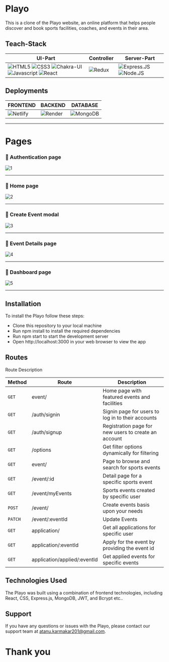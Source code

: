 # Playo 
This is a clone of the Playo website, an online platform that helps people discover and book sports facilities, coaches, and events in their area.

## Teach-Stack
| UI-Part | Controller | Server-Part |
|---------|------------------|--------------|
|![HTML5](https://img.shields.io/badge/HTML5-E34F26?style=for-the-badge&logo=html5&logoColor=white) ![CSS3](https://img.shields.io/badge/CSS3-1572B6?style=for-the-badge&logo=css3&logoColor=white) ![Chakra-UI](https://img.shields.io/badge/Chakra--UI-319795?style=for-the-badge&logo=chakra-ui&logoColor=white) ![Javascript](https://img.shields.io/badge/JavaScript-323330?style=for-the-badge&logo=javascript&logoColor=F7DF1E) ![React](https://img.shields.io/badge/React-20232A?style=for-the-badge&logo=react&logoColor=61DAFB)|![Redux](https://img.shields.io/badge/Redux-593D88?style=for-the-badge&logo=redux&logoColor=white) |![Express.JS](https://img.shields.io/badge/Express.js-000000?style=for-the-badge&logo=express&logoColor=white) ![Node.JS](https://img.shields.io/badge/Node.js-339933?style=for-the-badge&logo=nodedotjs&logoColor=white)|

## Deployments
|FRONTEND|BACKEND|DATABASE|
|--------|-------|--------|
|![Netlify](https://img.shields.io/badge/Netlify-00C7B7?style=for-the-badge&logo=netlify&logoColor=white)|![Render](https://img.shields.io/badge/Render-46E3B7?style=for-the-badge&logo=render&logoColor=white)|![MongoDB](https://img.shields.io/badge/MongoDB-4EA94B?style=for-the-badge&logo=mongodb&logoColor=white)


---
# Pages
### :small_blue_diamond: Authentication page
![1](https://github.com/Atanu8250/Playo/assets/94675329/c648cb9c-3d6c-4a0e-a254-cb537de9e891)

***


### :small_blue_diamond: Home page 
![2](https://github.com/Atanu8250/Playo/assets/94675329/72da992e-dbbf-4c25-8f09-7a2343696ddc)

***

### :small_blue_diamond: Create Event modal 
![3](https://github.com/Atanu8250/Playo/assets/94675329/9bda0916-e35a-48b0-bd48-dfcba048d9c3)

***

### :small_blue_diamond: Event Details page 
![4](https://github.com/Atanu8250/Playo/assets/94675329/de04f706-b1ac-4917-88a7-f5037b0b8ccf)

***

### :small_blue_diamond: Dashboard page 
![5](https://github.com/Atanu8250/Playo/assets/94675329/a21bef50-14e0-477f-8b09-435201e4a58f)

***

## Installation
To install the Playo follow these steps:

- Clone this repository to your local machine
- Run npm install to install the required dependencies
- Run npm start to start the development server
- Open http://localhost:3000 in your web browser to view the app

## Routes
Route	Description

| Method | Route | Description |
|-------|-------------|----------|
|`GET`| event/ |	Home page with featured events and facilities |
|`GET`| /auth/signin | Signin page for users to log in to their accounts |
|`GET`| /auth/signup |	Registration page for new users to create an account |
|`GET`| /options | Get filter options dynamically for filtering |
|`GET`| event/ |	Page to browse and search for sports events |
|`GET`| /event/:id |	Detail page for a specific sports event |
|`GET`| /event/myEvents	| Sports events created by specific user |
|`POST`| /event/ | Create events basis upon your needs |
|`PATCH`| /event/:eventId | Update Events |
|`GET`| application/ | Get all applications for specific user |
|`GET`| application/:eventId | Apply for the event by providing the event id |
|`GET`| application/applied/:eventId | Get applied events for specific events |
## Technologies Used
The Playo was built using a combination of frontend technologies, including React, CSS, Express.js, MongoDB, JWT, and Bcrypt etc..

## Support
If you have any questions or issues with the Playo, please contact our support team at atanu.karmakar201@gmail.com.

# Thank you


<!-- ![redux devtools](https://github.com/Atanu8250/Playo/assets/94675329/e38892bd-e5ed-4b89-8b91-538eedfe8ac3) -->


